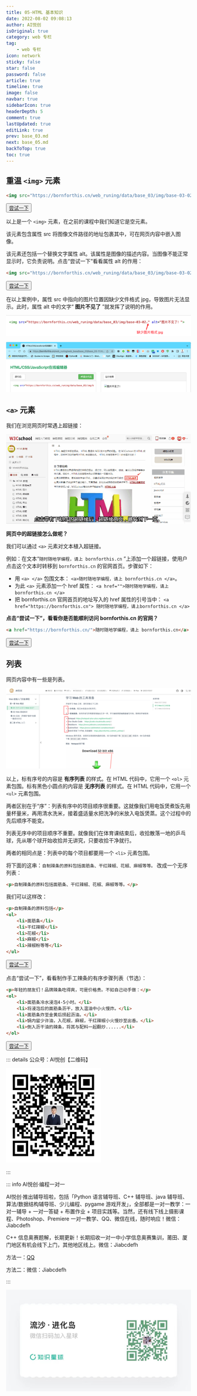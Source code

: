```yaml
---
title: 05-HTML 基本知识
date: 2022-08-02 09:08:13
author: AI悦创
isOriginal: true
category: web 专栏
tag:
    - web 专栏
icon: network
sticky: false
star: false
password: false
article: true
timeline: true
image: false
navbar: true
sidebarIcon: true
headerDepth: 5
comment: true
lastUpdated: true
editLink: true
prev: base_03.md
next: base_05.md
backToTop: true
toc: true
---
```


## 重温 `<img>` 元素

```html
<img src="https://bornforthis.cn/web_runing/data/base_03/img/base-03-02.jpg">
```

<button name="button" style="color: black"><a href="https://bornforthis.cn/web_runing/web_base/base_03/base_03-10.html" target="_blank">尝试一下</a></button>

以上是一个 `<img>` 元素，在之前的课程中我们知道它是空元素。

该元素包含属性 src 将图像文件路径的地址包裹其中，可在网页内容中嵌入图像。

该元素还包括一个替换文字属性 alt。该属性是图像的描述内容。当图像不能正常显示时，它负责说明。点击“尝试一下”看看属性 alt 的作用：

```html
<img src="https://bornforthis.cn/web_runing/data/base_03/img/base-03-02." alt="图片不见了！">
```

<button name="button" style="color: black"><a href="https://bornforthis.cn/web_runing/web_base/base_03/base_03-11.html" target="_blank">尝试一下</a></button>

在以上案例中，属性 src 中指向的图片位置因缺少文件格式 jpg，导致图片无法显示。此时，属性 alt 中的文字“ **图片不见了** ”就发挥了说明的作用。

![image-20220802161622835](./base_04.assets/image-20220802161622835.png)

![image-20220802161720241](./base_04.assets/image-20220802161720241.png)

## `<a>` 元素

我们在浏览网页时常遇上超链接：

![](./base_04.assets/202004131603149459.gif)

**网页中的超链接怎么做呢？**

我们可以通过 `<a>` 元素对文本植入超链接。

例如：在文本“`随时随地学编程，请上 bornforthis.cn` ”上添加一个超链接，使用户点击这个文本时转移到 `bornforthis.cn` 的官网首页。步骤如下：

- 用 `<a> </a>` 包围文本： `<a>随时随地学编程，请上 bornforthis.cn </a>`。
- 为此 `<a>` 元素添加一个 href 属性： `<a href="">随时随地学编程，请上 bornforthis.cn </a>`
- 把 bornforthis.cn 官网首页的地址写入的 href 属性的引号当中： `<a href="https://bornforthis.cn"> 随时随地学编程，请上bornforthis.cn </a>`

**点击“尝试一下”，看看你是否能顺利访问 bornforthis.cn 的官网？**

```html
<a href="https://bornforthis.cn/">随时随地学编程，请上 bornforthis.cn</a>
```

<button name="button" style="color: black"><a href="https://bornforthis.cn/web_runing/web_base/base_03/base_03-12.html" target="_blank">尝试一下</a></button>

## 列表

网页内容中有一些是列表。

![image-20220802162427423](./base_04.assets/image-20220802162427423.png)

以上，标有序号的内容是 **有序列表** 的样式。在 HTML 代码中，它用一个 `<ol>` 元素包围。标有黑色小圆点的内容是 **无序列表** 的样式。在 HTML 代码中，它用一个 `<ul>` 元素包围。

两者区别在于“序”：列表有序中的项目顺序很重要。这就像我们用电饭煲煮饭先用量杯量米，再用清水洗米，接着盛适量水把洗净的米放入电饭煲蒸。这个过程中的先后顺序不能变。

列表无序中的项目顺序不重要。就像我们在体育课结束后，收拾散落一地的乒乓球，先从哪个球开始收拾并无讲究，只要收拾干净就行。

两者的相同点是：列表中的每个项目都要用一个 `<li>` 元素包围。

将下面的这串：`自制辣条的原料包括面筋条、干红辣椒、花椒、麻椒等等。` 改成一个无序列表：

```html
<p>自制辣条的原料包括面筋条、干红辣椒、花椒、麻椒等等。</p>
```

我们可以这样改：

```html
<p>自制辣条的原料包括</p>
<ul>
    <li>面筋条</li>
    <li>干红辣椒</li>
    <li>花椒</li>
    <li>麻椒</li>
    <li>辣椒粉等等</li>
</ul>
```

<button name="button" style="color: black"><a href="https://bornforthis.cn/web_runing/web_base/base_03/base_03-13.html" target="_blank">尝试一下</a></button>

点击“尝试一下”，看看制作手工辣条的有序步骤列表（节选）：

```html
<p>年轻的朋友们！品牌辣条吃得爽，可是价格贵。不如自己动手做：</p>
<ol>
    <li>面筋条冷水浸泡4-5小时。</li>
    <li>将浸泡后的面筋条沥干，放入温油中小火慢炸。</li>
    <li>面筋条炸至金黄后捞起沥油。</li>
    <li>锅内留少许油，入花椒，麻椒，干红辣椒小火慢炒至出香。</li>
    <li>倒入沥干油的辣条，将其与配料一起翻炒......</li>
</ol>
```

<button name="button" style="color: black"><a href="https://bornforthis.cn/web_runing/web_base/base_03/base_03-14.html" target="_blank">尝试一下</a></button>

::: details 公众号：AI悦创【二维码】

![](/gzh.jpg)

:::

::: info AI悦创·编程一对一

AI悦创·推出辅导班啦，包括「Python 语言辅导班、C++ 辅导班、java 辅导班、算法/数据结构辅导班、少儿编程、pygame 游戏开发」，全部都是一对一教学：一对一辅导 + 一对一答疑 + 布置作业 + 项目实践等。当然，还有线下线上摄影课程、Photoshop、Premiere 一对一教学、QQ、微信在线，随时响应！微信：Jiabcdefh

C++ 信息奥赛题解，长期更新！长期招收一对一中小学信息奥赛集训，莆田、厦门地区有机会线下上门，其他地区线上。微信：Jiabcdefh

方法一：[QQ](http://wpa.qq.com/msgrd?v=3&uin=1432803776&site=qq&menu=yes)

方法二：微信：Jiabcdefh

:::

![](/zsxq.jpg)









